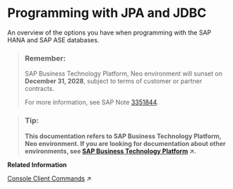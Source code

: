 <!-- loiob540041910c8463780d3675531bc4af6 -->

# Programming with JPA and JDBC

An overview of the options you have when programming with the SAP HANA and SAP ASE databases.

> ### Remember:  
> SAP Business Technology Platform, Neo environment will sunset on **December 31, 2028**, subject to terms of customer or partner contracts.
> 
> For more information, see SAP Note [3351844](https://me.sap.com/notes/3351844).

> ### Tip:  
> **This documentation refers to SAP Business Technology Platform, Neo environment. If you are looking for documentation about other environments, see [SAP Business Technology Platform](https://help.sap.com/viewer/65de2977205c403bbc107264b8eccf4b/Cloud/en-US/6a2c1ab5a31b4ed9a2ce17a5329e1dd8.html "SAP Business Technology Platform (SAP BTP) is an integrated offering comprised of four technology portfolios: database and data management, application development and integration, analytics, and intelligent technologies. The platform offers users the ability to turn data into business value, compose end-to-end business processes, and build and extend SAP applications quickly.") :arrow_upper_right:.**

**Related Information**  


[Console Client Commands](https://help.sap.com/viewer/3fa880aa54b74110ae99ad01503fcd60/Cloud/en-US/2daf54f4701c476c8215a399685188d1.html#loio2daf54f4701c476c8215a399685188d1 "Use console client commands for different tasks in the Neo environment.") :arrow_upper_right:

